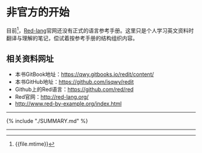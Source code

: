 # 非官方的开始

目前[^1]，[Red-lang](http://www.red-lang.org)官网还没有正式的语言参考手册。这里只是个人学习英文资料时翻译与理解的笔记，偿试着按参考手册的结构组织内容。

## 相关资料网址

* 本书GitBook地址：https://qwy.gitbooks.io/redit/content/
* 本书GitHub地址：https://github.com/isqwy/redit
* Github上的Red语言：https://github.com/red/red
* Red官网：http://red-lang.org/
* http://www.red-by-example.org/index.html

---

{% include "./SUMMARY.md" %}


----
[^1]:{{file.mtime}}